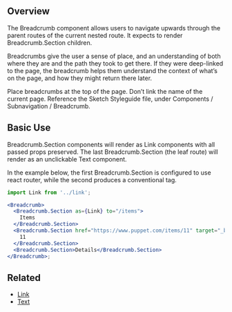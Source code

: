 ## Overview

The Breadcrumb component allows users to navigate upwards through the parent routes of the current nested route. It expects to render Breadcrumb.Section children.

Breadcrumbs give the user a sense of place, and an understanding of both where they are and the path they took to get there. If they were deep-linked to the page, the breadcrumb helps them understand the context of what’s on the page, and how they might return there later.

Place breadcrumbs at the top of the page. Don’t link the name of the current page. Reference the Sketch Styleguide file, under Components / Subnavigation / Breadcrumb.

## Basic Use

Breadcrumb.Section components will render as Link components with all passed props preserved. The last Breadcrumb.Section (the leaf route) will render as an unclickable Text component.

In the example below, the first Breadcrumb.Section is configured to use react router, while the second produces a conventional <a> tag.

```jsx
import Link from '../link';

<Breadcrumb>
  <Breadcrumb.Section as={Link} to="/items">
    Items
  </Breadcrumb.Section>
  <Breadcrumb.Section href="https://www.puppet.com/items/11" target="_blank">
    11
  </Breadcrumb.Section>
  <Breadcrumb.Section>Details</Breadcrumb.Section>
</Breadcrumb>;
```

## Related

- [Link](#/React%20Components/Link)
- [Text](#/React%20Components/Text)
